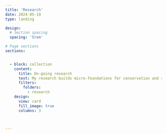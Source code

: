 ```yaml
---
title: 'Research'
date: 2024-05-19
type: landing

design:
  # Section spacing
  spacing: '5rem'

# Page sections
sections:


  - block: collection
    content:
      title: On-going research
      text: My research builds micro-foundations for conservation and resource management problems, to address the wellbeing of people who depend on the resources and the health of ecosystems. To solve these challenging problems, I employ dynamic optimization, mathematical programming, and econometrics methodologies. I also look beyond economics for state-of-the-art numerical tools to tackle these often nonsmooth dynamic resource management problems.
      filters:
        folders:
          - research
    design:
      view: card
      fill_image: true
      columns: 3

 

---
```

